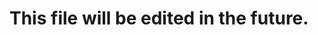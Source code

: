 # This file will be edited in the future. 

<!---
TSeeker1/TSeeker1 is a ✨ special ✨ repository because its `README.md` (this file) appears on your GitHub profile.
You can click the Preview link to take a look at your changes.
--->
